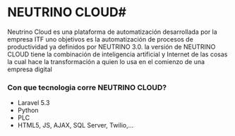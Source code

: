 # NEUTRINO CLOUD#

Neutrino Cloud es una plataforma de automatización desarrollada por la empresa ITF uno objetivos es la automatización de procesos de productividad ya definidos por NEUTRINO 3.0. la versión de NEUTRINO CLOUD tiene la combinación de inteligencia artificial y Internet de las cosas la cual hace la transformación a quien lo usa en el comienzo de una empresa digital 

### Con que tecnologia corre NEUTRINO CLOUD? ###

* Laravel 5.3
* Python
* PLC
* HTML5, JS, AJAX, SQL Server, Twilio,...
